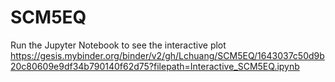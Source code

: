 # SCM5EQ
Run the Jupyter Notebook to see the interactive plot
https://gesis.mybinder.org/binder/v2/gh/Lchuang/SCM5EQ/1643037c50d9b20c80609e9df34b790140f62d75?filepath=Interactive_SCM5EQ.ipynb
